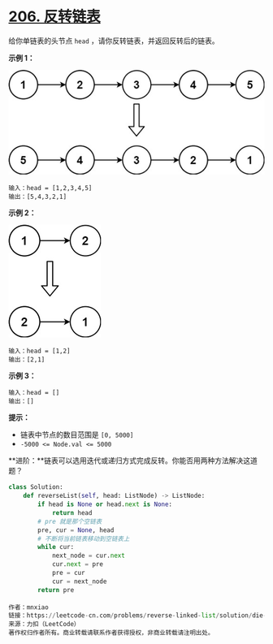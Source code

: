 # [206. 反转链表](https://leetcode-cn.com/problems/reverse-linked-list/)

给你单链表的头节点 `head` ，请你反转链表，并返回反转后的链表。

**示例 1：**

![img](assets/rev1ex1.jpg)

```
输入：head = [1,2,3,4,5]
输出：[5,4,3,2,1]
```

**示例 2：**

![img](assets/rev1ex2.jpg)

```
输入：head = [1,2]
输出：[2,1]
```

**示例 3：**

```
输入：head = []
输出：[]
```

 **提示：**

- 链表中节点的数目范围是 `[0, 5000]`
- `-5000 <= Node.val <= 5000`

 **进阶：**链表可以选用迭代或递归方式完成反转。你能否用两种方法解决这道题？



```python
class Solution:
    def reverseList(self, head: ListNode) -> ListNode:
        if head is None or head.next is None:
            return head
        # pre 就是那个空链表
        pre, cur = None, head
        # 不断将当前链表移动到空链表上
        while cur:
            next_node = cur.next
            cur.next = pre
            pre = cur
            cur = next_node
        return pre

作者：mnxiao
链接：https://leetcode-cn.com/problems/reverse-linked-list/solution/die-dai-fa-he-di-gui-fa-liang-chong-fang-93ko/
来源：力扣（LeetCode）
著作权归作者所有。商业转载请联系作者获得授权，非商业转载请注明出处。
```

